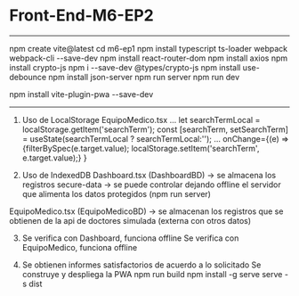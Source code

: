 # Front-End-M6-EP2
----
npm create vite@latest
cd m6-ep1
npm install typescript ts-loader webpack webpack-cli --save-dev
npm install react-router-dom
npm install axios
npm install crypto-js
npm i --save-dev @types/crypto-js
npm install use-debounce
npm install json-server
npm run server
npm run dev

npm install vite-plugin-pwa --save-dev

----
1. Uso de LocalStorage
EquipoMedico.tsx
...
  let searchTermLocal = localStorage.getItem('searchTerm');
  const [searchTerm, setSearchTerm] = useState(searchTermLocal ? searchTermLocal:'');
...
  onChange={(e) => {filterBySpec(e.target.value); localStorage.setItem('searchTerm', e.target.value);} }

2. Uso de IndexedDB
Dashboard.tsx (DashboardBD)
-> se almacena los registros secure-data
-> se puede controlar dejando offline el servidor que alimenta los datos protegidos (npm run server)

EquipoMedico.tsx (EquipoMedicoBD)
-> se almacenan los registros que se obtienen de la api de doctores simulada (externa con otros datos)

3. Se verifica con Dashboard, funciona offline 
   Se verifica con EquipoMedico, funciona offline 

4. Se obtienen informes satisfactorios de acuerdo a lo solicitado
Se construye y despliega la PWA
npm run build
npm install -g serve
serve -s dist